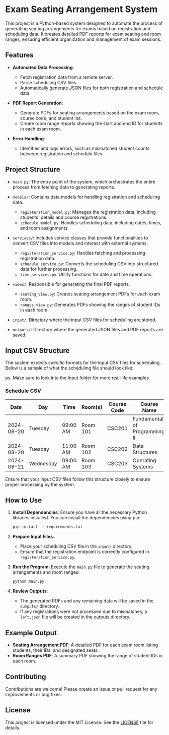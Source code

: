 
# Exam Seating Arrangement System

This project is a Python-based system designed to automate the process of generating seating arrangements for exams based on registration and scheduling data. It creates detailed PDF reports for exam seating and room ranges, ensuring efficient organization and management of exam sessions.

## Features

- **Automated Data Processing**:
  - Fetch registration data from a remote server.
  - Parse scheduling CSV files.
  - Automatically generate JSON files for both registration and schedule data.

- **PDF Report Generation**:
  - Generate PDFs for seating arrangements based on the exam room, course code, and student list.
  - Create room range reports showing the start and end ID for students in each exam room.

- **Error Handling**:
  - Identifies and logs errors, such as mismatched student counts between registration and schedule files.

## Project Structure

- `main.py`: The entry point of the system, which orchestrates the entire process from fetching data to generating reports.
  
- `models/`: Contains data models for handling registration and scheduling data.
  - `registeration_model.py`: Manages the registration data, including students' details and course registrations.
  - `schedule_model.py`: Handles scheduling data, including dates, times, and room assignments.
  
- `services/`: Includes service classes that provide functionalities to convert CSV files into models and interact with external systems.
  - `registeration_service.py`: Handles fetching and processing registration data.
  - `schedule_service.py`: Converts the scheduling CSV into structured data for further processing.
  - `time_services.py`: Utility functions for date and time operations.
  
- `views/`: Responsible for generating the final PDF reports.
  - `seating_view.py`: Creates seating arrangement PDFs for each exam room.
  - `ranges_view.py`: Generates PDFs showing the ranges of student IDs in each room.

- `input/`: Directory where the input CSV files for scheduling are stored.

- `outputs/`: Directory where the generated JSON files and PDF reports are saved.

## Input CSV Structure

The system expects specific formats for the input CSV files for scheduling. Below is a sample of what the scheduling file should look like:

ps. Make sure to look into the Input folder for more real-life examples.

### Schedule CSV

| Date       | Day      | Time     | Room(s)   | Course Code | Course Name                   | No. of Students |
|------------|----------|----------|-----------|-------------|-------------------------------|-----------------|
| 2024-08-20 | Tuesday  | 09:00 AM | Room 101  | CSC201      | Fundamentals of Programming II | 40              |
| 2024-08-20 | Tuesday  | 11:00 AM | Room 102  | CSC202      | Data Structures               | 35              |
| 2024-08-21 | Wednesday| 09:00 AM | Room 103  | CSC203      | Operating Systems             | 30              |

Ensure that your input CSV files follow this structure closely to ensure proper processing by the system.

## How to Use

1. **Install Dependencies**:
   Ensure you have all the necessary Python libraries installed. You can install the dependencies using pip:

   ```bash
   pip install -r requirements.txt
   ```

2. **Prepare Input Files**:
   - Place your scheduling CSV file in the `input/` directory.
   - Ensure that the registration endpoint is correctly configured in `registeration_service.py`.

3. **Run the Program**:
   Execute the `main.py` file to generate the seating arrangements and room ranges:

   ```bash
   python main.py
   ```

4. **Review Outputs**:
   - The generated PDFs and any remaining data will be saved in the `outputs/` directory.
   - If any registrations were not processed due to mismatches, a `left.json` file will be created in the outputs directory.

## Example Output

- **Seating Arrangement PDF**: A detailed PDF for each exam room listing students, their IDs, and designated seats.
- **Room Ranges PDF**: A summary PDF showing the range of student IDs in each room.

## Contributing

Contributions are welcome! Please create an issue or pull request for any improvements or bug fixes.

## License

This project is licensed under the MIT License. See the [LICENSE](LICENSE) file for details.
